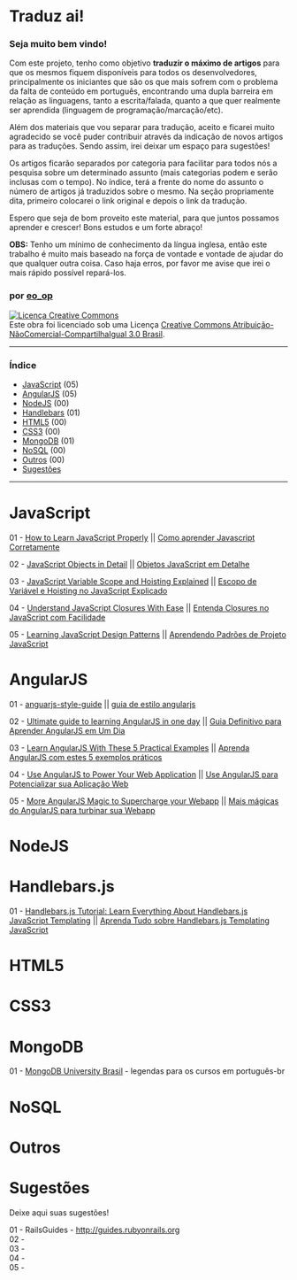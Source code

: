 # Traduz ai!

### Seja muito bem vindo!
Com este projeto, tenho como objetivo **traduzir o máximo de artigos** para que os mesmos fiquem disponíveis para todos os desenvolvedores, principalmente os iniciantes que são os que mais sofrem com o problema da falta de conteúdo em português, encontrando uma dupla barreira em relação as linguagens, tanto a escrita/falada, quanto a que quer realmente ser aprendida (linguagem de programação/marcação/etc).

Além dos materiais que vou separar para tradução, aceito e ficarei muito agradecido se você puder contribuir através da indicação de novos artigos para as traduções. Sendo assim, irei deixar um espaço para sugestões!

Os artigos ficarão separados por categoria para facilitar para todos nós a pesquisa sobre um determinado assunto (mais categorias podem e serão inclusas com o tempo). No índice, terá a frente do nome do assunto o número de artigos já traduzidos sobre o mesmo. Na seção propriamente dita, primeiro colocarei o link original e depois o link da tradução.

Espero que seja de bom proveito este material, para que juntos possamos aprender e crescer! Bons estudos e um forte abraço!

**OBS:** Tenho um mínimo de conhecimento da língua inglesa, então este trabalho é muito mais baseado na força de vontade e vontade de ajudar do que qualquer outra coisa. Caso haja erros, por favor me avise que irei o mais rápido possível repará-los. 

### por [eo_op](https://github.com/eoop/eo_op)

<a rel="license" href="http://creativecommons.org/licenses/by-nc-sa/3.0/br/deed.pt_BR"><img alt="Licença Creative Commons" style="border-width:0" src="http://i.creativecommons.org/l/by-nc-sa/3.0/br/88x31.png" /></a><br />Este obra foi licenciado sob uma Licença <a rel="license" href="http://creativecommons.org/licenses/by-nc-sa/3.0/br/deed.pt_BR">Creative Commons Atribuição-NãoComercial-CompartilhaIgual 3.0 Brasil</a>.


---

### Índice

* [JavaScript](#javascript) (05)
* [AngularJS](#angularjs) (05)
* [NodeJS](#node.js) (00)
* [Handlebars](#handlebarsjs) (01)
* [HTML5](#html5) (00)
* [CSS3](#css3) (00)
* [MongoDB](#mongodb) (01)
* [NoSQL](#nosql) (00)
* [Outros](#outros) (00)
* [Sugestões](#sugestões) 

---

# JavaScript

01 - [How to Learn JavaScript Properly](http://javascriptissexy.com/how-to-learn-javascript-properly/) || [Como aprender Javascript Corretamente](https://github.com/eoop/traduz-ai/blob/master/javascript/001-como-aprender-js-corretamente.md#como-aprender-javascript-corretamente--javascriptis-sexy)

02 - [JavaScript Objects in Detail](http://javascriptissexy.com/javascript-objects-in-detail/) || [Objetos JavaScript em Detalhe](https://github.com/eoop/traduz-ai/blob/master/javascript/002-objetos-js-em-detalhe.md#objetos-javascript-em-detalhe)

03 - [JavaScript Variable Scope and Hoisting Explained](http://javascriptissexy.com/javascript-variable-scope-and-hoisting-explained/) || [Escopo de Variável e Hoisting no JavaScript Explicado](https://github.com/eoop/traduz-ai/blob/master/javascript/003-escopo-de-variavel-js-e-hoisting-explicado.md#escopo-de-vari%C3%A1vel-javascript-e-hoisting-explicado)

04 - [Understand JavaScript Closures With Ease](http://javascriptissexy.com/understand-javascript-closures-with-ease/) || [Entenda Closures no JavaScript com Facilidade](https://github.com/eoop/traduz-ai/blob/master/javascript/004-entenda-closures-no-javaScript-com-facilidade.md#entenda-closures-no-javascript-com-facilidade)

05 - [Learning JavaScript Design Patterns](http://addyosmani.com/resources/essentialjsdesignpatterns/book/) || [Aprendendo Padrões de Projeto JavaScript](https://leanpub.com/aprendendo-padroes-de-projeto-javascript)

# AngularJS

01 - [anguarjs-style-guide](https://github.com/mgechev/angularjs-style-guide) || [guia de estilo angularjs](https://github.com/eoop/traduz-ai/blob/master/angularjs/001-guia-definitivo-para-aprender-angularjs.md#guia-definitivo-para-aprender-angularjs-em-um-dia)

02 - [Ultimate guide to learning AngularJS in one day](http://toddmotto.com/ultimate-guide-to-learning-angular-js-in-one-day/) || [Guia Definitivo para Aprender AngularJS em Um Dia](http://javascriptbrasil.com/2013/10/18/guia-definitivo-para-aprender-angularjs-em-um-dia/) 

03 - [Learn AngularJS With These 5 Practical Examples](http://tutorialzine.com/2013/08/learn-angularjs-5-examples/) || [Aprenda AngularJS com estes 5 exemplos práticos](https://github.com/eoop/traduz-ai/blob/master/angularjs/002-aprenda-angularjs-com-5-exemplos.md#aprenda-angularjs-com-estes-5-exemplos-pr%C3%A1ticos)

04 - [Use AngularJS to Power Your Web Application](http://www.yearofmoo.com/2012/08/use-angularjs-to-power-your-web-application.html) || [Use AngularJS para Potencializar sua Aplicação Web](https://github.com/eoop/traduz-ai/blob/master/angularjs/003-use-angularjs-para-potencializar-sua-webapp.md#use-angularjs-para-potencializar-suas-aplica%C3%A7%C3%B5es-web)

05 - [More AngularJS Magic to Supercharge your Webapp](http://www.yearofmoo.com/2012/10/more-angularjs-magic-to-supercharge-your-webapp.html) || [Mais mágicas do AngularJS para turbinar sua Webapp](https://github.com/eoop/traduz-ai/blob/master/angularjs/004-mais-magicas-angularjs-para-turbinar-sua-webapp.md#mais-m%C3%A1gicas-do-angularjs-para-turbinar-sua-webapp)

# NodeJS

# Handlebars.js
01 - [Handlebars.js Tutorial: Learn Everything About Handlebars.js JavaScript Templating](http://javascriptissexy.com/handlebars-js-tutorial-learn-everything-about-handlebars-js-javascript-templating/#Handlebarsjs_with_Backbonejs_jQuery_Emberjs_and_Meteorjs) || [Aprenda Tudo sobre Handlebars.js Templating JavaScript](https://github.com/eoop/traduz-ai/blob/master/handlebars/001-aprenda-tudo-sobre-handlebars.md#aprenda-tudo-sobre-handlebarsjs-templating-javascript)

# HTML5

# CSS3

# MongoDB

01 - [MongoDB University Brasil](https://github.com/eoop/mongodb-university-brasil) - legendas para os cursos em português-br

# NoSQL

# Outros

# Sugestões
Deixe aqui suas sugestões! 

01 - RailsGuides - http://guides.rubyonrails.org <br>
02 - <br>
03 - <br>
04 - <br>
05 - <br>
